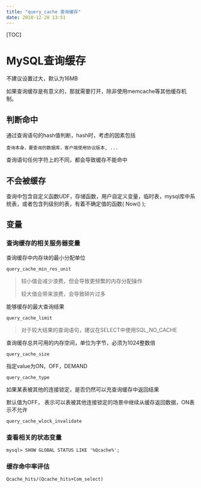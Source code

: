 ```yaml
---
title: "query_cache 查询缓存"
date: 2018-12-28 13:51
---
```



[TOC]



# MySQL查询缓存

不建议设置过大，默认为16MB

如果查询缓存是有意义的，那就需要打开，除非使用memcache等其他缓存机制。



## 判断命中

通过查询语句的hash值判断，hash时，考虑的因素包括

```
查询本身，要查询的数据库，客户端使用协议版本, ...
```



查询语句任何字符上的不同，都会导致缓存不能命中



## 不会被缓存

查询中包含自定义函数UDF，存储函数，用户自定义变量，临时表，mysql库中系统表，或者包含列级别的表，有着不确定值的函数( Now() );



## 变量

### 查询缓存的相关服务器变量

查询缓存中内存块的最小分配单位

```
query_cache_min_res_unit
```

> 较小值会减少浪费，但会导致更频繁的内存分配操作
>
> 较大值会带来浪费，会导致碎片过多



能够缓存的最大查询结果

```
query_cache_limit
```

> 对于较大结果的查询语句，建议在SELECT中使用SQL_NO_CACHE



查询缓存总共可用的内存空间，单位为字节，必须为1024整数倍

```
query_cache_size
```



指定value为ON，OFF，DEMAND

```
query_cache_type
```



如果某表被其他的连接锁定，是否仍然可以充查询缓存中返回结果

默认值为OFF， 表示可以表被其他连接锁定的场景中继续从缓存返回数据，ON表示不允许

```
query_cache_wlock_invalidate
```



### 查看相关的状态变量

```
mysql> SHOW GLOBAL STATUS LIKE '%Qcache%';
```



### 缓存命中率评估

```
Qcache_hits/(Qcache_hits+Com_select)
```























